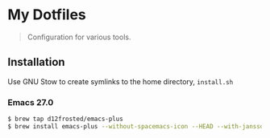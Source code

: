 # My Dotfiles

> Configuration for various tools.

## Installation

Use GNU Stow to create symlinks to the home directory, `install.sh`

### Emacs 27.0

```bash
$ brew tap d12frosted/emacs-plus
$ brew install emacs-plus --without-spacemacs-icon --HEAD --with-jansson
```


